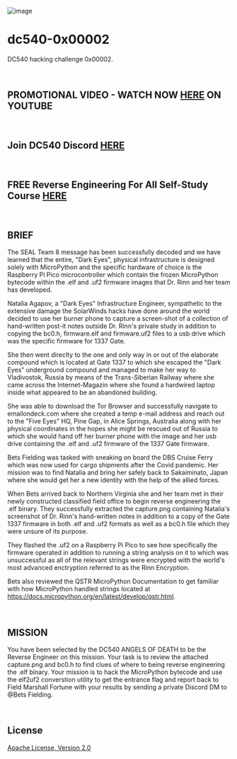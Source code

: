 ![image](https://github.com/mytechnotalent/dc540-0x00001/blob/main/DC540%20Angels%20Of%20Death.png?raw=true)

# dc540-0x00002
DC540 hacking challenge 0x00002.

<br>

## PROMOTIONAL VIDEO - WATCH NOW [HERE](https://youtu.be/YJAa4o7WXkE) ON YOUTUBE

<br>

## Join DC540 Discord [HERE](https://discord.gg/TC9V9RCr5U)

<br>

## FREE Reverse Engineering For All Self-Study Course [HERE](https://github.com/mytechnotalent/Reverse-Engineering-Tutorial)

<br>

## BRIEF
The SEAL Team 8 message has been successfully decoded and we have learned that the entire, "Dark Eyes", physical infrastructure is designed solely with MicroPython and the specific hardware of choice is the Raspberry Pi Pico microcontroller which contain the frozen MicroPython bytecode within the .elf and .uf2 firmware images that Dr. Rinn and her team has developed.

Natalia Agapov, a "Dark Eyes" Infrastructure Engineer, sympathetic to the extensive damage the SolarWinds hacks have done around the world decided to use her burner phone to capture a screen-shot of a collection of hand-written post-it notes outside Dr. Rinn's private study in addition to copying the bc0.h, firmware.elf and firmware.uf2 files to a usb drive which was the specific firmware for 1337 Gate.

She then went direclty to the one and only way in or out of the elaborate compound which is located at Gate 1337 to which she escaped the "Dark Eyes" underground compound and managed to make her way to Vladivostok, Russia by means of the Trans-Siberian Railway where she came across the Internet-Magazin where she found a hardwired laptop inside what appeared to be an abandoned building.

She was able to download the Tor Browser and successfully navigate to emailondeck.com where she created a temp e-mail address and reach out to the "Five Eyes" HQ, Pine Gap, in Alice Springs, Australia along with her physical coordinates in the hopes she might be rescued out of Russia to which she would hand off her burner phone with the image and her usb drive containing the .elf and .uf2 firmware of the 1337 Gate firmware.

Bets Fielding was tasked with sneaking on board the DBS Cruise Ferry which was now used for cargo shipments after the Covid pandemic.  Her mission was to find Natalia and bring her safely back to Sakaiminato, Japan where she would get her a new identity with the help of the allied forces.

When Bets arrived back to Northern Virginia she and her team met in their newly constructed classified field office to begin reverse engineering the .elf binary.  They successfully extracted the capture.png containing Natalia's screenshot of Dr. Rinn's hand-written notes in addition to a copy of the Gate 1337 firmware in both .elf and .uf2 formats as well as a bc0.h file which they were unsure of its purpose.

They flashed the .uf2 on a Raspberry Pi Pico to see how specifically the firmware operated in addition to running a string analysis on it to which was unsuccessful as all of the relevant strings were encrypted with the world's most advanced enctryption referred to as the Rinn Encryption.

Bets also reviewed the QSTR MicroPython Documentation to get familiar with how MicroPython handled strings located at https://docs.micropython.org/en/latest/develop/qstr.html.

<br>

## MISSION
You have been selected by the DC540 ANGELS OF DEATH to be the Reverse Engineer on this mission.  Your task is to review the attached capture.png and bc0.h to find clues of where to being reverse engineering the .elf binary.  Your mission is to hack the MicroPython bytecode and use the elf2uf2 converstion utility to get the entrance flag and report back to Field Marshall Fortune with your results by sending a private Discord DM to @Bets Fielding.

<br>

## License
[Apache License, Version 2.0](https://www.apache.org/licenses/LICENSE-2.0)
